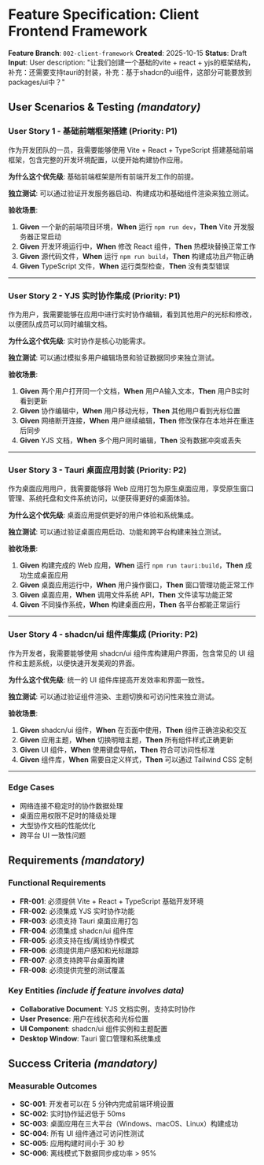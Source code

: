 # Feature Specification: Client Frontend Framework

**Feature Branch**: `002-client-framework`
**Created**: 2025-10-15
**Status**: Draft
**Input**: User description: "让我们创建一个基础的vite + react + yjs的框架结构，补充：还需要支持tauri的封装，补充：基于shadcn的ui组件，这部分可能要放到 packages/ui中？"

## User Scenarios & Testing _(mandatory)_

### User Story 1 - 基础前端框架搭建 (Priority: P1)

作为开发团队的一员，我需要能够使用 Vite + React + TypeScript 搭建基础前端框架，包含完整的开发环境配置，以便开始构建协作应用。

**为什么这个优先级**: 基础前端框架是所有前端开发工作的前提。

**独立测试**: 可以通过验证开发服务器启动、构建成功和基础组件渲染来独立测试。

**验收场景**:

1. **Given** 一个新的前端项目环境，**When** 运行 `npm run dev`，**Then** Vite 开发服务器正常启动
2. **Given** 开发环境运行中，**When** 修改 React 组件，**Then** 热模块替换正常工作
3. **Given** 源代码文件，**When** 运行 `npm run build`，**Then** 构建成功且产物正确
4. **Given** TypeScript 文件，**When** 运行类型检查，**Then** 没有类型错误

---

### User Story 2 - YJS 实时协作集成 (Priority: P1)

作为用户，我需要能够在应用中进行实时协作编辑，看到其他用户的光标和修改，以便团队成员可以同时编辑文档。

**为什么这个优先级**: 实时协作是核心功能需求。

**独立测试**: 可以通过模拟多用户编辑场景和验证数据同步来独立测试。

**验收场景**:

1. **Given** 两个用户打开同一个文档，**When** 用户A输入文本，**Then** 用户B实时看到更新
2. **Given** 协作编辑中，**When** 用户移动光标，**Then** 其他用户看到光标位置
3. **Given** 网络断开连接，**When** 用户继续编辑，**Then** 修改保存在本地并在重连后同步
4. **Given** YJS 文档，**When** 多个用户同时编辑，**Then** 没有数据冲突或丢失

---

### User Story 3 - Tauri 桌面应用封装 (Priority: P2)

作为桌面应用用户，我需要能够将 Web 应用打包为原生桌面应用，享受原生窗口管理、系统托盘和文件系统访问，以便获得更好的桌面体验。

**为什么这个优先级**: 桌面应用提供更好的用户体验和系统集成。

**独立测试**: 可以通过验证桌面应用启动、功能和跨平台构建来独立测试。

**验收场景**:

1. **Given** 构建完成的 Web 应用，**When** 运行 `npm run tauri:build`，**Then** 成功生成桌面应用
2. **Given** 桌面应用运行中，**When** 用户操作窗口，**Then** 窗口管理功能正常工作
3. **Given** 桌面应用，**When** 调用文件系统 API，**Then** 文件读写功能正常
4. **Given** 不同操作系统，**When** 构建桌面应用，**Then** 各平台都能正常运行

---

### User Story 4 - shadcn/ui 组件库集成 (Priority: P2)

作为开发者，我需要能够使用 shadcn/ui 组件库构建用户界面，包含常见的 UI 组件和主题系统，以便快速开发美观的界面。

**为什么这个优先级**: 统一的 UI 组件库提高开发效率和界面一致性。

**独立测试**: 可以通过验证组件渲染、主题切换和可访问性来独立测试。

**验收场景**:

1. **Given** shadcn/ui 组件，**When** 在页面中使用，**Then** 组件正确渲染和交互
2. **Given** 应用主题，**When** 切换明暗主题，**Then** 所有组件样式正确更新
3. **Given** UI 组件，**When** 使用键盘导航，**Then** 符合可访问性标准
4. **Given** 组件库，**When** 需要自定义样式，**Then** 可以通过 Tailwind CSS 定制

---

### Edge Cases

- 网络连接不稳定时的协作数据处理
- 桌面应用权限不足时的降级处理
- 大型协作文档的性能优化
- 跨平台 UI 一致性问题

## Requirements _(mandatory)_

### Functional Requirements

- **FR-001**: 必须提供 Vite + React + TypeScript 基础开发环境
- **FR-002**: 必须集成 YJS 实时协作功能
- **FR-003**: 必须支持 Tauri 桌面应用打包
- **FR-004**: 必须集成 shadcn/ui 组件库
- **FR-005**: 必须支持在线/离线协作模式
- **FR-006**: 必须提供用户感知和光标跟踪
- **FR-007**: 必须支持跨平台桌面构建
- **FR-008**: 必须提供完整的测试覆盖

### Key Entities _(include if feature involves data)_

- **Collaborative Document**: YJS 文档实例，支持实时协作
- **User Presence**: 用户在线状态和光标位置
- **UI Component**: shadcn/ui 组件实例和主题配置
- **Desktop Window**: Tauri 窗口管理和系统集成

## Success Criteria _(mandatory)_

### Measurable Outcomes

- **SC-001**: 开发者可以在 5 分钟内完成前端环境设置
- **SC-002**: 实时协作延迟低于 50ms
- **SC-003**: 桌面应用在三大平台（Windows、macOS、Linux）构建成功
- **SC-004**: 所有 UI 组件通过可访问性测试
- **SC-005**: 应用构建时间小于 30 秒
- **SC-006**: 离线模式下数据同步成功率 > 95%
